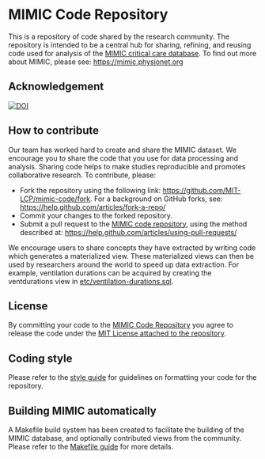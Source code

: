 # MIMIC Code Repository

This is a repository of code shared by the research community. The repository is intended to be a central hub for sharing, refining, and reusing code used for analysis of the [MIMIC critical care database](https://mimic.physionet.org). To find out more about MIMIC, please see: https://mimic.physionet.org

## Acknowledgement

[![DOI](https://zenodo.org/badge/DOI/10.5281/zenodo.821872.svg)](https://doi.org/10.5281/zenodo.821872)

## How to contribute

Our team has worked hard to create and share the MIMIC dataset. We encourage you to share the code that you use for data processing and analysis. Sharing code helps to make studies reproducible and promotes collaborative research. To contribute, please:

- Fork the repository using the following link: https://github.com/MIT-LCP/mimic-code/fork. For a background on GitHub forks, see: https://help.github.com/articles/fork-a-repo/
- Commit your changes to the forked repository.
- Submit a pull request to the [MIMIC code repository](https://github.com/MIT-LCP/mimic-code), using the method described at: https://help.github.com/articles/using-pull-requests/

We encourage users to share concepts they have extracted by writing code which generates a materialized view. These materialized views can then be used by researchers around the world to speed up data extraction. For example, ventilation durations can be acquired by creating the ventdurations view in [etc/ventilation-durations.sql](https://github.com/MIT-LCP/mimic-code/blob/master/concepts/ventilation-durations.sql).

## License

By committing your code to the [MIMIC Code Repository](https://github.com/mit-lcp/mimic-code) you agree to release the code under the [MIT License attached to the repository](https://github.com/mit-lcp/mimic-code/blob/master/LICENSE).

## Coding style

Please refer to the [style guide](https://github.com/MIT-LCP/mimic-code/blob/master/styleguide.md) for guidelines on formatting your code for the repository.

## Building MIMIC automatically

A Makefile build system has been created to facilitate the building of the MIMIC database, and optionally contributed views from the community. Please refer to the [Makefile guide](https://github.com/MIT-LCP/mimic-code/blob/master/Makefile.md) for more details.
